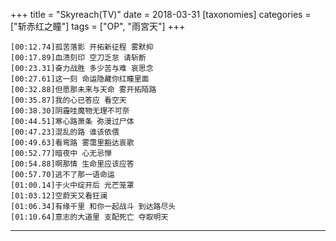 +++
title = "Skyreach(TV)"
date = 2018-03-31
[taxonomies]
categories = ["斩赤红之瞳"]
tags = ["OP", "雨宮天"]
+++


<meting-js server="netease"	type="song"	id="28936241"/>

```lrc
[00:12.74]孤苦落影 开拓新征程 雾默抑
[00:17.89]血渍刻印 空刀乏怠 请斩断
[00:23.31]奋力战胜 多少苦与难 哀思念
[00:27.61]这一刻 命运隐藏你红瞳里面
[00:32.88]但愿那未来与天命 雾开拓陌路
[00:35.87]我的心已答应 看空天
[00:38.30]阴霾哇魔物无理不可奈
[00:44.51]寒心路萧条 弥漫过尸体
[00:47.23]混乱的路 谁该依偎
[00:49.63]看弯路 雾霭里豁达哀歌
[00:52.77]暗夜中 心无忌惮
[00:54.88]啊那情 生命里应该应答
[00:57.70]逃不了那一语命运
[01:00.14]于火中绽开后 光芒笼罩
[01:03.12]空蔚天又看狂澜
[01:06.34]有缘千里 和你一起战斗 到达路尽头
[01:10.64]意志的大道里 支配死亡 夺取明天
```

<!-- more -->

---

<div id="player"></div>
<script type="text/javascript" src="https://player.dogecloud.com/js/loader"></script>
<script type="text/javascript">
var player = new DogePlayer({
    container: document.getElementById('player'),
    userId: 1001,
    vcode: '2dbdf50e2c56c98f',
    autoPlay: false
});
</script>